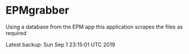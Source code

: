 # EPMgrabber
Using a database from the EPM app this application scrapes the files as required


Latest backup: Sun Sep 1 23:15:01 UTC 2019
